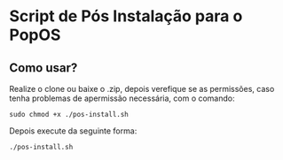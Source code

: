 # Script de Pós Instalação para o PopOS

## Como usar?

Realize o clone ou baixe o .zip, depois verefique se as permissões, 
caso tenha problemas de apermissão necessária, com o comando:

    sudo chmod +x ./pos-install.sh

Depois execute da seguinte forma:

    ./pos-install.sh
